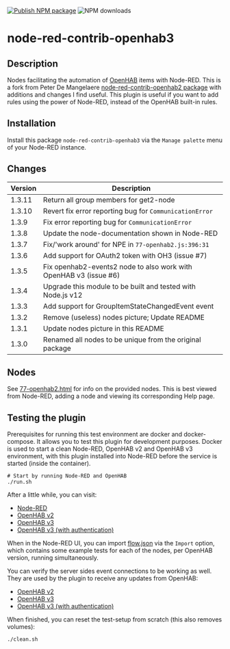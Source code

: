 [![Publish NPM package](https://github.com/jeroenhendricksen/node-red-contrib-openhab3/actions/workflows/npm-publish.yml/badge.svg?branch=master)](https://github.com/jeroenhendricksen/node-red-contrib-openhab3/actions/workflows/npm-publish.yml) ![NPM downloads](https://img.shields.io/npm/dm/node-red-contrib-openhab3)

# node-red-contrib-openhab3

## Description

Nodes facilitating the automation of [OpenHAB](https://www.openhab.org) items with Node-RED. This is a fork from Peter De Mangelaere [node-red-contrib-openhab2 package](https://flows.nodered.org/node/node-red-contrib-openhab2) with additions and changes I find useful. This plugin is useful if you want to add rules using the power of Node-RED, instead of the OpenHAB built-in rules.

## Installation

Install this package `node-red-contrib-openhab3` via the `Manage palette` menu of your Node-RED instance.

## Changes

| Version | Description |
| --------------- | --------------- |
| 1.3.11 | Return all group members for get2-node |
| 1.3.10 | Revert fix error reporting bug for `CommunicationError` |
| 1.3.9  | Fix error reporting bug for `CommunicationError` |
| 1.3.8  | Update the node-documentation shown in Node-RED |
| 1.3.7  | Fix/'work around' for NPE in `77-openhab2.js:396:31` |
| 1.3.6  | Add support for OAuth2 token with OH3 (issue #7) |
| 1.3.5  | Fix openhab2-events2 node to also work with OpenHAB v3 (issue #6)  |
| 1.3.4  | Upgrade this module to be built and tested with Node.js v12 |
| 1.3.3  | Add support for GroupItemStateChangedEvent event |
| 1.3.2  | Remove (useless) nodes picture; Update README |
| 1.3.1  | Update nodes picture in this README |
| 1.3.0  | Renamed all nodes to be unique from the original package |

## Nodes

See [77-openhab2.html](77-openhab2.html) for info on the provided nodes. This is best viewed from Node-RED, adding a node and viewing its corresponding Help page.

## Testing the plugin

Prerequisites for running this test environment are docker and docker-compose. It allows you to test this plugin for development purposes.
Docker is used to start a clean Node-RED, OpenHAB v2 and OpenHAB v3 environment, with this plugin installed into Node-RED before the service is started (inside the container).

    # Start by running Node-RED and OpenHAB
    ./run.sh

After a little while, you can visit:

- [Node-RED](http://localhost:1880)
- [OpenHAB v2](http://localhost:8080)
- [OpenHAB v3](http://localhost:8081)
- [OpenHAB v3 (with authentication)](http://localhost:8082)

When in the Node-RED UI, you can import [flow.json](test/nodered/flow.json) via the `Import` option, which contains some example tests for each of the nodes, per OpenHAB version, running simultaneously.

You can verify the server sides event connections to be working as well. They are used by the plugin to receive any updates from OpenHAB:

- [OpenHAB v2](http://localhost:8080/rest/events?topics=smarthome/items)
- [OpenHAB v3](http://localhost:8081/rest/events?topics=openhab/items)
- [OpenHAB v3 (with authentication)](http://localhost:8082/rest/events?topics=openhab/items)

When finished, you can reset the test-setup from scratch (this also removes volumes):

    ./clean.sh
